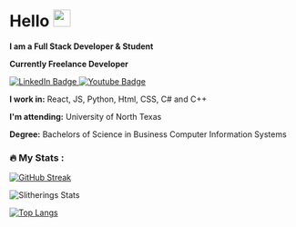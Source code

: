 <h1>
Hello
    <img src="https://media.giphy.com/media/hvRJCLFzcasrR4ia7z/giphy.gif" width="30px"/>
</h1>
<p><b>I am a Full Stack Developer & Student</b>

**Currently Freelance Developer**

<div id="badges">
  <a href="https://www.linkedin.com/in/jaylen-cooper-241b22138/">
    <img src="https://img.shields.io/badge/LinkedIn-blue?style=for-the-badge&logo=linkedin&logoColor=white" alt="LinkedIn Badge"/>
  </a>
  <a href="https://discord.gg/T7zyJ9zE2V">
    <img src="https://img.shields.io/badge/Discord-purple?style=for-the-badge&logo=discord&logoColor=white" alt="Youtube Badge"/>
  </a>
</div>

**I work in:** React, JS, Python, Html, CSS, C# and C++

**I'm attending:** University of North Texas 

**Degree:** Bachelors of Science in Business Computer Information Systems

### :fire: My Stats :

[![GitHub Streak](http://github-readme-streak-stats.herokuapp.com?user=Slitherings&theme=tokyonight_duo&hide_border=true)](https://git.io/streak-stats)

![Slitherings Stats](https://github-readme-stats.vercel.app/api?username=Slitherings&show_icons=true&theme=tokyonight)

[![Top Langs](https://github-readme-stats.vercel.app/api/top-langs/?username=Slitherings&layout=compact&theme=tokyonight_duo)](https://github.com/anuraghazra/github-readme-stats)
</div>
